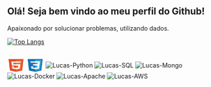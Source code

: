 ## Olá! Seja bem vindo ao meu perfil do Github! 

<p>Apaixonado por solucionar problemas, utilizando dados.</p>


[![Top Langs](https://github-readme-stats.vercel.app/api/top-langs/?username=Lucas-Sobreira&count_private=true&show_icons=true&theme=highcontrast&hide_progress=true)](https://github.com/anuraghazra/github-readme-stats)

<div style="display: inline_block"><br>
  <img align="center" alt="Lucas-HTML" height="30" width="40" src="https://raw.githubusercontent.com/devicons/devicon/master/icons/html5/html5-original.svg"/>
  <img align="center" alt="Lucas-CSS" height="30" width="40" src="https://raw.githubusercontent.com/devicons/devicon/master/icons/css3/css3-original.svg"/>
  <img align="center" alt="Lucas-Python" height="40" width="50" src="https://cdn.jsdelivr.net/gh/devicons/devicon/icons/python/python-original-wordmark.svg"/>
  <img align="center" alt="Lucas-SQL" height="60" width="70" src="https://cdn.jsdelivr.net/gh/devicons/devicon/icons/sqlite/sqlite-original-wordmark.svg"/>
  <img align="center" alt="Lucas-Mongo" height="50" width="60" src="https://cdn.jsdelivr.net/gh/devicons/devicon/icons/mongodb/mongodb-plain-wordmark.svg"/>
  <img align="center" alt="Lucas-Docker" height="40" width="50" src="https://cdn.jsdelivr.net/gh/devicons/devicon/icons/docker/docker-original-wordmark.svg"/>
  <img align="center" alt="Lucas-Apache" height="60" width="60" src="https://cdn.jsdelivr.net/gh/devicons/devicon/icons/apache/apache-line-wordmark.svg"/>
  <img align="center" alt="Lucas-AWS" height="70" width="90" src="https://cdn.jsdelivr.net/gh/devicons/devicon/icons/amazonwebservices/amazonwebservices-original-wordmark.svg"/>
</div>

<!---

==>> https://github.com/anuraghazra/github-readme-stats/blob/master/readme.md#github-stats-card

[![Anurag's GitHub stats](https://github-readme-stats.vercel.app/api?username=Lucas-Sobreira&count_private=true&show_icons=true&theme=dracula)](https://github.com/Lucas-Sobreira/github-readme-stats) 

[![Top Langs](https://github-readme-stats.vercel.app/api/top-langs/?username=Lucas-Sobreira&count_private=true&show_icons=true&theme=dracula)](https://github.com/Lucas-Sobreira/github-readme-stats)

- 👋 Hi, I’m @LucasAndrade
- 👀 I’m interested in Data Science and AI (Artificial Inteligence)
- 🌱 I’m currently learning more about Python
- 💞️ I’m looking to collaborate on enviroment and new technologies
- 📫 To contact me it's simple, just follow the link: https://www.linkedin.com/in/lucasandradesobreirasantos/
--->
